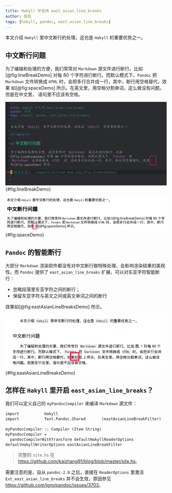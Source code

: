 ```yaml
---
title: Hakyll 中支持 east_asian_line_breaks
author: 张凯
tags: [hakyll, pandoc, east_asian_line_breaks]
---
```


本文介绍 `Hakyll` 里中文断行的处理，这也是 `Hakyll` 的重要优势之一。

<!--more-->

## 中文断行问题

为了编辑和处理的方便，我们常常对 `Markdown` 源文件进行断行。比如
[@fig:lineBreakDemo] 对每 80 个字符进行断行。而默认模式下，`Pandoc` 把
`Markdown` 文件转换成 `HTML` 时，会把多行合并成一行，其中，断行用空格替代，效果
如[@fig:spaceDemo] 所示。在英文里，用空格分割单词，这么做没有问题。但是在中文里，
语句里不应该有空格。

![`Markdown` 源文件的断行示意图](../images/line-break-demo.png){#fig:lineBreakDemo}

![生成的 `HTML` 文件里的空格示意图](../images/space-demo.png){#fig:spaceDemo}

## `Pandoc` 的智能断行

大部分 `Markdown` 渲染软件都没有对中文断行做特殊处理，会影响渲染结果的美观性。而
`Pandoc` 提供了 `east_asian_line_breaks` 扩展，可以对东亚字符智能断行：

- 忽略段落里东亚字符之间的断行；
- 保留东亚字符与英文之间或英文单词之间的断行

效果如[@fig:eastAsianLineBreaksDemo] 所示。

![开启 `east_asian_line_breaks` 扩展后的 `HTML` 输出](../images/east-asian-line-breaks-demo.png){#fig:eastAsianLineBreaksDemo}

## 怎样在 `Hakyll` 里开启 `east_asian_line_breaks`？

我们可以定义自己的 `myPandocCompiler` 来编译 `Markdown` 源文件：

```
import           Hakyll
import           Text.Pandoc.Shared       (eastAsianLineBreakFilter)

myPandocCompiler :: Compiler (Item String)
myPandocCompiler =
  pandocCompilerWithTransform defaultHakyllReaderOptions defaultHakyllWriterOptions eastAsianLineBreakFilter
```

> 完整的 `site.hs` 在 <https://github.com/kaizhang91/blog/blob/master/site.hs>。

需要注意的是，自从 `pandoc-2.0` 之后，直接在 `ReaderOptions` 里激活
`Ext_east_asian_line_breaks` 并不会生效，原因参见
<https://github.com/jgm/pandoc/issues/3703>。
